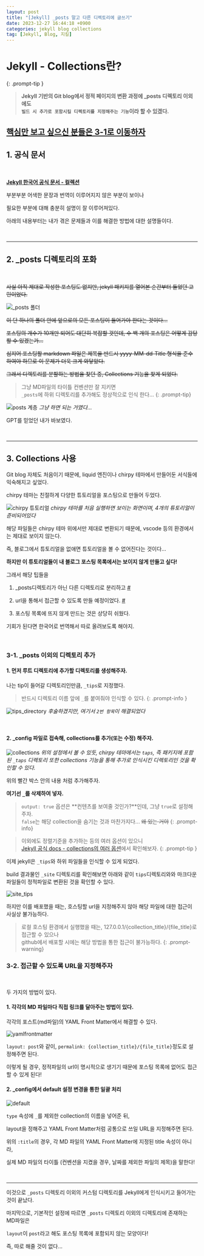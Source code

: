 ```yaml
---
layout: post
title: "[Jekyll] _posts 말고 다른 디렉토리에 글쓰기"
date: 2023-12-27 16:44:18 +0900
categories: jekyll blog collections
tag: [Jekyll, Blog, 지킬]
---
```


# Jekyll - Collections란?

{: .prompt-tip }
> **Jekyll 기반의 Git blog에서 정적 페이지의 변환 과정에 _posts 디렉토리 이외에도 <br> `빌드 시 추가로 포함시킬 디렉토리를 지정해주는 기능`이라 할 수 있겠다.**

## **[핵심만 보고 싶으신 분들은 3-1로 이동하자](/posts/Jekyll-_posts-말고-다른-디렉토리에-글쓰기/#3-1-_posts-이외의-디렉토리-추가)**

## **1. 공식 문서**

<br>

**[Jekyll 한국어 공식 문서 - 컬렉션](https://jekyllrb-ko.github.io/docs/collections)**

부분부분 어색한 문장과 번역이 이루어지지 않은 부분이 보이나

필요한 부분에 대해 충분히 설명이 잘 이루어져있다.

아래의 내용부터는 내가 겪은 문제들과 이를 해결한 방법에 대한 설명들이다.

<br>

<hr>


## **2. _posts 디렉토리의 포화**

<br>

~~사실 아직 제대로 작성한 포스팅도 없지만, jekyll 패키지를 열어본 순간부터 들었던 고민이었다.~~

![_posts 폴더](/assets/img/posting/_posts_directory.png)

~~이 단 하나의 폴더 안에 앞으로의 모든 포스팅이 들어가야 한다는 것이다...~~

~~포스팅의 개수가 10개만 되어도 대단히 복잡할 것인데, 수 백 개의 포스팅은 어떻게 감당할 수 있겠는가...~~

~~심지어 포스팅할 markdown 파일은 제목을 반드시 yyyy-MM-dd-Title 형식을 준수하여야 하므로 이 문제가 더욱 크게 와닿았다.~~

~~그래서 디렉토리를 분할하는 방법을 찾던 중, Collections 기능을 찾게 되었다.~~

>그냥 MD파일의 타이틀 컨벤션만 잘 지키면<br>`_posts`에 하위 디렉토리를 추가해도 정상적으로 인식 한다...
{: .prompt-tip}

![posts 계층](/assets/img/posting/tree.png)
_그냥 하면 되는 거였다..._

GPT를 믿었던 내가 바보였다.

<br>

<hr>

## **3. Collections 사용**

Git blog 자체도 처음이기 때문에, liquid 엔진이나 chirpy 테마에서 만들어둔 서식들에 익숙해지고 싶었다.

chirpy 테마는 친절하게 다양한 튜토리얼을 포스팅으로 만들어 두었다.

![chirpy 튜토리얼](/assets/img/posting/chirpy_tutorial.png)
_chirpy 테마를 처음 실행하면 보이는 화면이며, 4개의 튜토리얼이 준비되어있다_

해당 파일들은 chirpy 테마 위에서만 제대로 변환되기 때문에, vscode 등의 환경에서는 제대로 보이지 않는다.

즉, 블로그에서 튜토리얼을 없애면 튜토리얼을 볼 수 없어진다는 것이다...

**하지만 이 튜토리얼들이 내 블로그 포스팅 목록에서는 보이지 않게 만들고 싶다!**

그래서 해당 팁들을

1. _posts디렉토리가 아닌 다른 디렉토리로 분리하고 [#](/posts/Jekyll-_posts-말고-다른-디렉토리에-글쓰기/#3-1-_posts-이외의-디렉토리-추가)

2. url을 통해서 접근할 수 있도록 만들 예정이었다. [#](/posts/Jekyll-_posts-말고-다른-디렉토리에-글쓰기/#3-2-접근할-수-있도록-url을-지정해주자)

3. 포스팅 목록에 뜨지 않게 만드는 것은 상당히 쉬웠다.

기회가 된다면 한국어로 번역해서 따로 올려보도록 해야지.

<br>

### **3-1. _posts 이외의 디렉토리 추가**

#### 1. 먼저 루트 디렉토리에 추가할 디렉토리를 생성해주자.

나는 tip이 들어갈 디렉토리인만큼, `_tips`로 지정했다.

> 반드시 디렉토리 이름 앞에 `_`를 붙여줘야 인식할 수 있다.
{: .prompt-info }

![tips_directory](/assets/img/posting/_tips_directory.png)
_후술하겠지만, 여기서 `2번 항목`이 해결되었다_

<br>

#### 2. _config 파일로 접속해, collections를 추가(또는 수정) 해주자.

![collections](/assets/img/posting/collections.png)
_위의 설정에서 볼 수 있듯, chirpy 테마에서는 `taps`, 즉 패키지에 포함된 `_taps` 디렉토리 또한 collections 기능을 통해 추가로 인식시킨 디렉토리인 것을 확인할 수 있다._

위의 빨간 박스 안의 내용 처럼 추가해주자.

**여기선 `_`를 삭제하여 넣자.**

> `output: true` 옵션은 **컨텐츠를 보여줄 것인가?**인데, 그냥 `true`로 설정해주자. <br>`false`는 해당 collection을 숨기는 것과 마찬가지다... ~~왜 있는 거야~~
{: .prompt-info}

>이외에도 정렬기준을 추가하는 등의 여러 옵션이 있으니 <br> [Jekyll 공식 docs - collections의 여러 옵션](https://jekyllrb-ko.github.io/docs/collections/#%EB%AC%B8%EC%84%9C-%EC%88%9C%EC%84%9C-%EC%A1%B0%EC%A0%95)에서 확인해보자.
{: .prompt-tip }

이제 jekyll은 `_tips`와 하위 파일들을 인식할 수 있게 되었다.

build 결과물인 `_site` 디렉토리를 확인해보면 아래와 같이 `tips`디렉토리와와 마크다운 파일들이 정적파일로 변환된 것을 확인할 수 있다.

![site_tips](/assets/img/posting/_site.png)

하지만 이를 배포했을 때는, 호스팅할 url을 지정해주지 않아 해당 파일에 대한 접근이 사실상 불가능하다.

>로컬 호스팅 환경에서 실행했을 때는, 127.0.0.1/{collection_title}/{file_title}로 접근할 수 있으나 <br>github에서 배포할 시에는 해당 방법을 통한 접근이 불가능하다.
{: .prompt-warning}

### **3-2. 접근할 수 있도록 URL을 지정해주자**

<br>

두 가지의 방법이 있다.

#### 1. 각각의 MD 파일마다 직접 링크를 달아주는 방법이 있다.

각각의 포스트(md파일)의 YAML Front Matter에서 해결할 수 있다.

![yamlfrontmatter](/assets/img/posting/yamlfrontmatter.png)

`layout: post`와 같이, `permalink: {collection_title}/{file_title}`정도로 설정해주면 된다.

이렇게 될 경우, 정적파일의 url이 명시적으로 생기기 때문에 포스팅 목록에 없어도 접근할 수 있게 된다!

#### 2. _config에서 default 설정 변경을 통한 일괄 처리

![default](/assets/img/posting/default.png)

`type` 속성에 `_`를 제외한 collection의 이름을 넣어준 뒤,

layout을 정해주고 YAML Front Matter처럼 공통으로 쓰일 URL을 지정해주면 된다.

위의 `:title`의 경우, 각 MD 파일의 YAML Front Matter에 지정된 title 속성이 아니라,

실제 MD 파일의 타이틀 (컨벤션을 지켰을 경우, 날짜를 제외한 파일의 제목)을 말한다!

<br>

---

이것으로 `_posts` 디렉토리 이외의 커스텀 디렉토리를 Jekyll에게 인식시키고 들어가는 것이 끝났다.

마지막으로, 기본적인 설정에 따르면 `_posts` 디렉토리 이외의 디렉토리에 존재하는 MD파일은

`layout`이 `post`라고 해도 포스팅 목록에 포함되지 않는 모양이다!

즉, 따로 해줄 것이 없다...